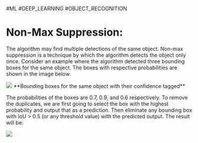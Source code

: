 #ML #DEEP_LEARNING #OBJECT_RECOGNITION 
# **Non-Max Suppression:**

The algorithm may find multiple detections of the same object. Non-max suppression is a technique by which the algorithm detects the object only once. Consider an example where the algorithm detected three bounding boxes for the same object. The boxes with respective probabilities are shown in the image below.

![](https://miro.medium.com/v2/resize:fit:1400/1*tRhnFJ7_Rw2lH613rLNvNw.jpeg)
\*\*Bounding boxes for the same object with their confidence tagged\*\*

The probabilities of the boxes are 0.7, 0.9, and 0.6 respectively. To remove the duplicates, we are first going to select the box with the highest probability and output that as a prediction. Then eliminate any bounding box with IoU > 0.5 (or any threshold value) with the predicted output. The result will be:

![](https://miro.medium.com/v2/resize:fit:1400/1*mJXACfW3I5vuP8j1PJCeBA.jpeg)
